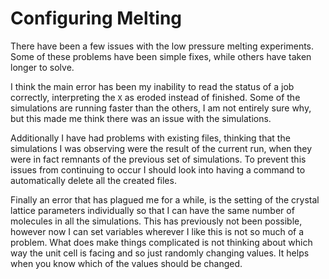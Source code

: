 Configuring Melting
===================

There have been a few issues with the low pressure melting experiments. Some of these problems have been simple fixes, while others have taken longer to solve. 

I think the main error has been my inability to read the status of a job correctly, interpreting the `X` as eroded instead of finished. Some of the simulations are running faster than the others, I am not entirely sure why, but this made me think there was an issue with the simulations.

Additionally I have had problems with existing files, thinking that the simulations I was observing were the result of the current run, when they were in fact remnants of the previous set of simulations. To prevent this issues from continuing to occur I should look into having a command to automatically delete all the created files.

Finally an error that has plagued me for a while, is the setting of the crystal lattice parameters
individually so that I can have the same number of molecules in all the simulations. This has
previously not been possible, however now I can set variables wherever I like this is not so much of
a problem. What does make things complicated is not thinking about which way the unit cell is facing
and so just randomly changing values. It helps when you know which of the values should be changed.

